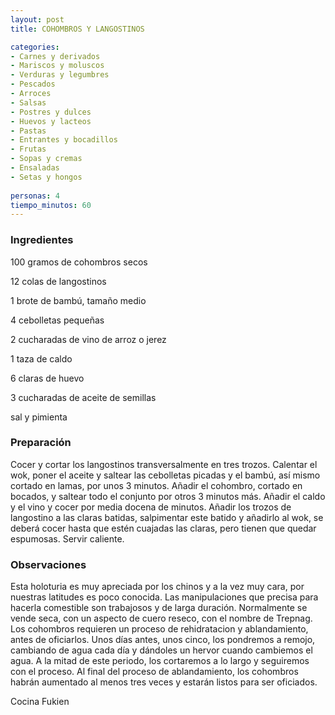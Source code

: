 ```yaml
---
layout: post
title: COHOMBROS Y LANGOSTINOS

categories:
- Carnes y derivados
- Mariscos y moluscos
- Verduras y legumbres
- Pescados
- Arroces
- Salsas
- Postres y dulces
- Huevos y lacteos
- Pastas
- Entrantes y bocadillos
- Frutas
- Sopas y cremas
- Ensaladas
- Setas y hongos
 
personas: 4 
tiempo_minutos: 60 
---
```

<h3>Ingredientes</h3>
100 gramos de cohombros secos

12 colas de langostinos

1 brote de bambú, tamaño medio

4 cebolletas pequeñas

2 cucharadas de vino de arroz o jerez

1 taza de caldo

6 claras de huevo

3 cucharadas de aceite de semillas

sal y pimienta

<h3>Preparación</h3>
Cocer y cortar los langostinos transversalmente en tres trozos. Calentar el wok, poner el aceite y saltear las cebolletas picadas y el bambú, así mismo cortado en lamas, por unos 3 minutos. Añadir el cohombro, cortado en bocados, y saltear todo el conjunto por otros 3 minutos más. Añadir el caldo y el vino y cocer por media docena de minutos. Añadir los trozos de langostino a las claras batidas, salpimentar este batido y añadirlo al wok, se deberá cocer hasta que estén cuajadas las claras, pero tienen que quedar espumosas. Servir caliente.

<h3>Observaciones</h3>
Esta holoturia es muy apreciada por los chinos y a la vez muy cara, por nuestras latitudes es poco conocida. Las manipulaciones que precisa para hacerla comestible son trabajosos y de larga duración. Normalmente se vende seca, con un aspecto de cuero reseco, con el nombre de Trepnag. Los cohombros requieren un proceso de rehidratacion y ablandamiento, antes de oficiarlos. Unos días antes, unos cinco, los pondremos a remojo, cambiando de agua cada día y dándoles un hervor cuando cambiemos el agua. A la mitad de este periodo, los cortaremos a lo largo y seguiremos con el proceso. Al final del proceso de ablandamiento, los cohombros habrán aumentado al menos tres veces y estarán listos para ser oficiados.

Cocina Fukien

